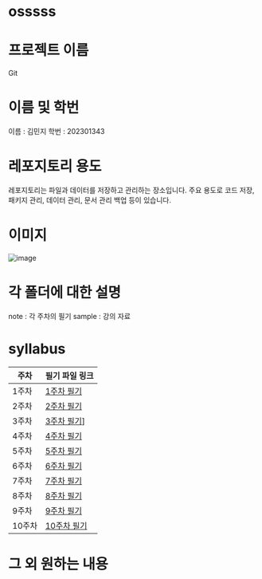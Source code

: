 # osssss
# 프로젝트 이름 
Git

# 이름 및 학번
이름 : 김민지
학번 : 202301343

# 레포지토리 용도
레포지토리는 파일과 데이터를 저장하고 관리하는 장소입니다. 주요 용도로 코드 저장, 패키지 관리, 데이터 관리, 문서 관리 백업 등이 있습니다. 

# 이미지 
![image](https://github.com/minji1205/osssss/assets/170711632/9bd41de3-6419-4ff1-9c46-ad84bcc6a4c3)

# 각 폴더에 대한 설명
note : 각 주차의 필기
sample : 강의 자료

# syllabus
|주차|필기 파일 링크|
|-----|---|
|1주차|[1주차 필기](https://github.com/minji1205/osssss/files/15437635/1.md)|
|2주차|[2주차 필기](https://github.com/minji1205/osssss/files/15437635/2.md)|
|3주차|[3주차 필기](https://github.com/minji1205/osssss/files/15437635/3.md)]|
|4주차|[4주차 필기](https://github.com/minji1205/osssss/files/15437635/4.md)|
|5주차|[5주차 필기](https://github.com/minji1205/osssss/files/15437635/5.md)|
|6주차|[6주차 필기](https://github.com/minji1205/osssss/files/15437635/6.md)|
|7주차|[7주차 필기](https://github.com/minji1205/osssss/files/15437635/7.md)|
|8주차|[8주차 필기](https://github.com/minji1205/osssss/files/15437635/8.md)|
|9주차|[9주차 필기](https://github.com/minji1205/osssss/files/15437635/9.md)|
|10주차|[10주차 필기](https://github.com/minji1205/osssss/files/15437635/10.md)|


# 그 외 원하는 내용 
